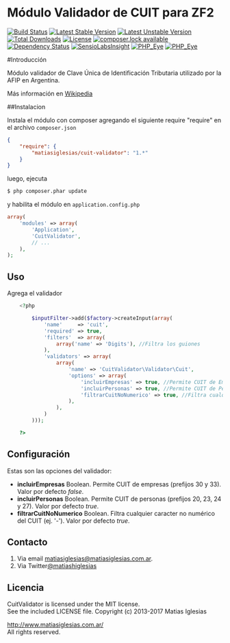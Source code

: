Módulo Validador de CUIT para ZF2
=================================

[![Build Status](https://travis-ci.org/matiasiglesias/cuit-validator.svg?branch=master)](https://travis-ci.org/matiasiglesias/cuit-validator)
[![Latest Stable Version](https://poser.pugx.org/matiasiglesias/cuit-validator/version)](https://packagist.org/packages/matiasiglesias/cuit-validator)
[![Latest Unstable Version](https://poser.pugx.org/matiasiglesias/cuit-validator/v/unstable)](//packagist.org/packages/matiasiglesias/cuit-validator)
[![Total Downloads](https://poser.pugx.org/matiasiglesias/cuit-validator/downloads)](https://packagist.org/packages/matiasiglesias/cuit-validator)
[![License](https://poser.pugx.org/matiasiglesias/cuit-validator/license)](https://packagist.org/packages/matiasiglesias/cuit-validator)
[![composer.lock available](https://poser.pugx.org/matiasiglesias/cuit-validator/composerlock)](https://packagist.org/packages/matiasiglesias/cuit-validator)
[![Dependency Status](https://www.versioneye.com/user/projects/58c414dc62d602004575bc5f/badge.svg?style=flat-square)](https://www.versioneye.com/user/projects/58c414dc62d602004575bc5f)
[![SensioLabsInsight](https://insight.sensiolabs.com/projects/06c006c0-1b9d-420f-8a04-af95aa0df9eb/mini.png)](https://insight.sensiolabs.com/projects/06c006c0-1b9d-420f-8a04-af95aa0df9eb)
[![PHP_Eye](http://php-eye.com/badge/matiasiglesias/cbu-validator/tested.svg)](https://packagist.org/packages/matiasiglesias/cbu-validator)
[![PHP_Eye](http://php-eye.com/badge/matiasiglesias/cbu-validator/partial.svg)](https://packagist.org/packages/matiasiglesias/cbu-validator)


#Introducción

Módulo validador de Clave Única de Identificación Tributaria
utilizado por la AFIP en Argentina.

Más información en [Wikipedia](http://es.wikipedia.org/wiki/Clave_Única_de_Identificación_Tributaria)

##Instalacion

Instala el módulo con composer agregando el siguiente require "require" en el archivo `composer.json`

```json
{
	"require": {
		"matiasiglesias/cuit-validator": "1.*"
	}
}
```

luego, ejecuta

```bash
$ php composer.phar update
```

y habilita el módulo en `application.config.php`

```php
array(
	'modules' => array(
		'Application',
		'CuitValidator',
		// ...
	),
);
```



## Uso
Agrega el validador

```php
    <?php

        $inputFilter->add($factory->createInput(array(
            'name'     => 'cuit',
            'required' => true,
            'filters'  => array(
                array('name' => 'Digits'), //Filtra los guiones
            ),
            'validators' => array(
                array(
                    'name' => 'CuitValidator\Validator\Cuit',
                    'options' => array(
                        'incluirEmpresas' => true, //Permite CUIT de Empresas o Personas Juridicas
                        'incluirPersonas' => true, //Permite CUIT de Personas Fisicas
                        'filtrarCuitNoNumerico' => true, //Filtra cualquier caracter no numérico del CUIT (ej. '-')
                    ),
                ),
            )
        )));

    ?>
```

## Configuración
Estas son las opciones del validador:

* **incluirEmpresas** Boolean. Permite CUIT de empresas (prefijos 30 y 33). Valor por defecto *false*.
* **incluirPersonas** Boolean. Permite CUIT de personas (prefijos 20, 23, 24 y 27). Valor por defecto *true*.
* **filtrarCuitNoNumerico** Boolean. Filtra cualquier caracter no numérico del CUIT (ej. '-'). Valor por defecto *true*.


## Contacto
1. Via email [matiasiglesias@matiasiglesias.com.ar](mailto:matiasiglesias@matiasiglesias.com.ar).
2. Via Twitter[@matiashiglesias](https://twitter.com/matiashiglesias)

## Licencia

CuitValidator is licensed under the MIT license.  
See the included LICENSE file.
Copyright (c) 2013-2017 Matias Iglesias

http://www.matiasiglesias.com.ar/  
All rights reserved.
